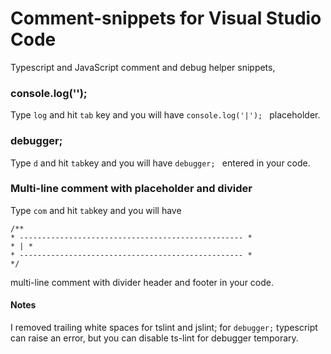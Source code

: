 # Comment-snippets for Visual Studio Code
Typescript and JavaScript comment and debug helper snippets,

### console.log('');
Type ```log``` and hit ```tab``` key and you will have ```console.log('|'); ``` placeholder.

### debugger;
Type ```d``` and hit ```tab```key  and you will have ```debugger; ``` entered in your code.


### Multi-line comment with placeholder and divider
Type ```com``` and hit ```tab```key  and you will have 
```
/**
* -------------------------------------------------- *
* | *
* -------------------------------------------------- *
*/ 
``` 
multi-line comment with divider header and footer in your code.
#### Notes
I removed trailing white spaces for tslint and jslint;
for ```debugger;``` typescript can raise an error, but you can disable ts-lint for debugger temporary.
